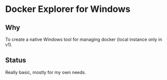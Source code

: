 # Docker Explorer for Windows

## Why

To create a native Windows tool for managing docker (local instance only in v1).

## Status

Really basic, mostly for my own needs.
